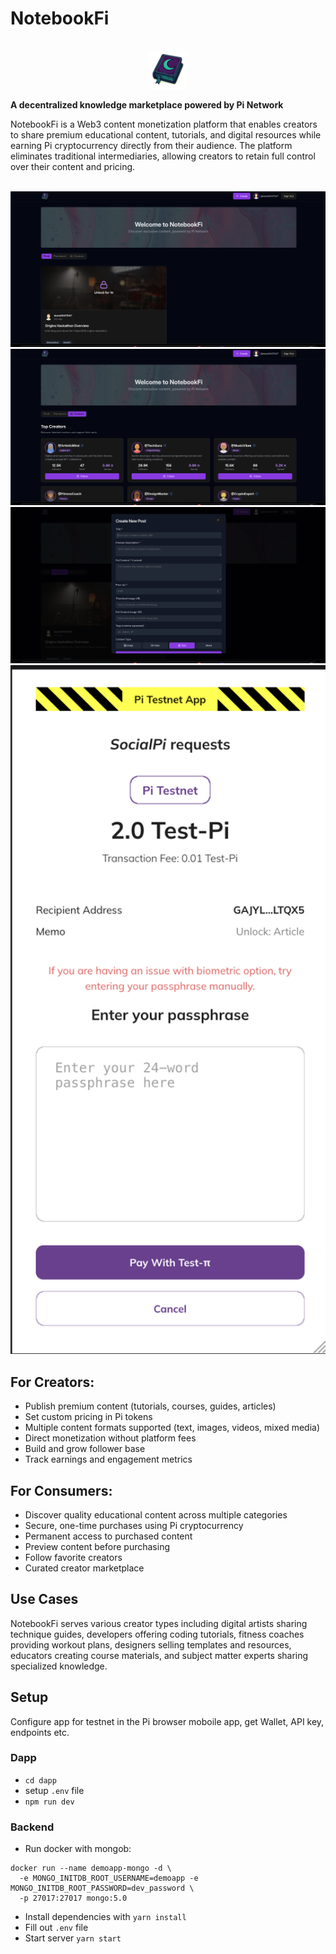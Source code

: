 # NotebookFi

<p align="center">
<br />
    <img src="/images/logo.png" width="60" alt="logo"/>
<br />
</p>

**A decentralized knowledge marketplace powered by Pi Network**

NotebookFi is a Web3 content monetization platform that enables creators to share premium educational content, tutorials, and digital resources while earning Pi cryptocurrency directly from their audience. The platform eliminates traditional intermediaries, allowing creators to retain full control over their content and pricing.

<p align="center">
<br />
    <img src="/images/1.png" width="600" alt="logo"/>
<br />
    <img src="/images/2.png" width="600" alt="logo"/>
<br />
    <img src="/images/3.png" width="600" alt="logo"/>
<br />
    <img src="/images/6.png" width="600" alt="logo"/>
<br />
</p>

## For Creators:

- Publish premium content (tutorials, courses, guides, articles)
- Set custom pricing in Pi tokens
- Multiple content formats supported (text, images, videos, mixed media)
- Direct monetization without platform fees
- Build and grow follower base
- Track earnings and engagement metrics

## For Consumers:

- Discover quality educational content across multiple categories
- Secure, one-time purchases using Pi cryptocurrency
- Permanent access to purchased content
- Preview content before purchasing
- Follow favorite creators
- Curated creator marketplace

## Use Cases

NotebookFi serves various creator types including digital artists sharing technique guides, developers offering coding tutorials, fitness coaches providing workout plans, designers selling templates and resources, educators creating course materials, and subject matter experts sharing specialized knowledge.

## Setup

Configure app for testnet in the Pi browser moboile app, get Wallet, API key, endpoints etc.

### Dapp

- `cd dapp`
- setup `.env` file
- `npm run dev`

### Backend

- Run docker with mongob:

```
docker run --name demoapp-mongo -d \
  -e MONGO_INITDB_ROOT_USERNAME=demoapp -e MONGO_INITDB_ROOT_PASSWORD=dev_password \
  -p 27017:27017 mongo:5.0
```

- Install dependencies with `yarn install`
- Fill out `.env` file
- Start server `yarn start`
